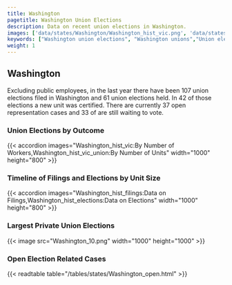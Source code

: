```yaml
---
title: Washington
pagetitle: Washington Union Elections
description: Data on recent union elections in Washington.
images: ['data/states/Washington/Washington_hist_vic.png', 'data/states/Washington/Washington_hist_size.png', 'data/states/Washington/Washington_10.png']
keywords: ["Washington union elections", "Washington unions","Union elections"]
weight: 1
---
```

##  Washington

Excluding public employees, in the last year there have been 107 union elections filed in Washington and 61 union elections held. In 42 of those elections a new unit was certified. There are currently 37 open representation cases and 33 of are still waiting to vote.

### Union Elections by Outcome
{{< accordion images="Washington_hist_vic:By Number of Workers,Washington_hist_vic_union:By Number of Units" width="1000" height="800" >}}

### Timeline of Filings and Elections by Unit Size
{{< accordion images="Washington_hist_filings:Data on Filings,Washington_hist_elections:Data on Elections" width="1000" height="800" >}}

### Largest Private Union Elections
{{< image src="Washington_10.png" width="1000" height="1000"  >}}

### Open Election Related Cases
{{< readtable table="/tables/states/Washington_open.html" >}}

